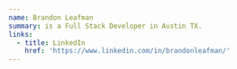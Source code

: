 ```yaml
---
name: Brandon Leafman
summary: is a Full Stack Developer in Austin TX.
links:
  - title: LinkedIn
    href: 'https://www.linkedin.com/in/brandonleafman/'
---
```

